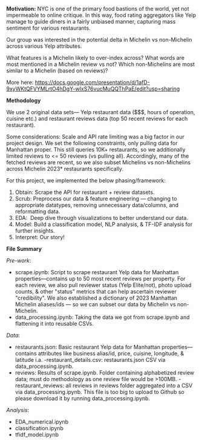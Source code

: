 **Motivation:**
NYC is one of the primary food bastions of the world, yet not impermeable to online critique. In this way, food rating aggregators like Yelp manage to guide diners in a fairly unbiased manner, capturing mass sentiment for various restaurants. 

Our group was interested in the potential delta in Michelin vs non-Michelin across various Yelp attributes. 

What features is a Michelin likely to over-index across? What words are most mentioned in a Michelin review vs not? Which non-Michelins are most similar to a Michelin (based on reviews)? 

More here: https://docs.google.com/presentation/d/1afD-9xyWKtQFVYMLrtO4hDgY-wIxS76vucMuQQThPaE/edit?usp=sharing

**Methodology**

We use 2 original data sets— Yelp restaurant data ($$$, hours of operation, cuisine etc.) and restaurant reviews data (top 50 recent reviews for each restaurant). 

Some considerations: Scale and API rate limiting was a big factor in our project design. We set the following constraints, only pulling data for Manhattan proper. This still queries 10K+ restaurants, so we additionally limited reviews to <= 50 reviews (vs pulling all). Accordingly, many of the fetched reviews are recent, so we also subset Michelins vs non-Michelins across Michelin 2023* restaurants specifically. 

For this project, we implemented the below phasing/framework: 

1. Obtain: Scrape the API for restaurant + review datasets. 
2. Scrub: Preprocess our data & feature engineering — changing to appropriate datatypes, removing unnecessary data/columns, and reformatting data.
3. EDA:  Deep dive through visualizations to better understand our data. 
4. Model: Build a classification model, NLP analysis, & TF-IDF analysis for further insights. 
5. Interpret: Our story! 


**File Summary**

*Pre-work*:
- scrape.ipynb: Script to scrape restaurant Yelp data for Manhattan properties—contains up to 50 most recent reviews per property. For each review, we also pull reviewer status (Yelp Elite/not), photo upload counts, & other "status" metrics that can help ascertain reviewer "credibility". We also established a dictionary of 2023 Manhattan Michelin aliases/ids — so we can subset our data by Michelin vs non-Michelin.
- data_processing.ipynb: Taking the data we got from scrape.ipynb and flattening it into reusable CSVs. 

*Data*:
- restaurants.json: Basic restaurant Yelp data for Manhattan properties—contains attributes like business alias/id, price, cuisine, longitude, & latitude i.a. 
	-restaurant_details.csv: restaurants.json CSV via data_processing.ipynb.
- reviews: Results of scrape.ipynb. Folder containing alphabetized review data; must do methodology as one review file would be >100MB.
	-restaurant_reviews: all reviews in reviews folder aggregated into a CSV via data_processing.ipynb. This file is too big to upload to Github so please download it by running data_processing.ipynb.

*Analysis*:  
- EDA_numerical.ipynb
- classification.ipynb
- tfidf_model.ipynb 	     
